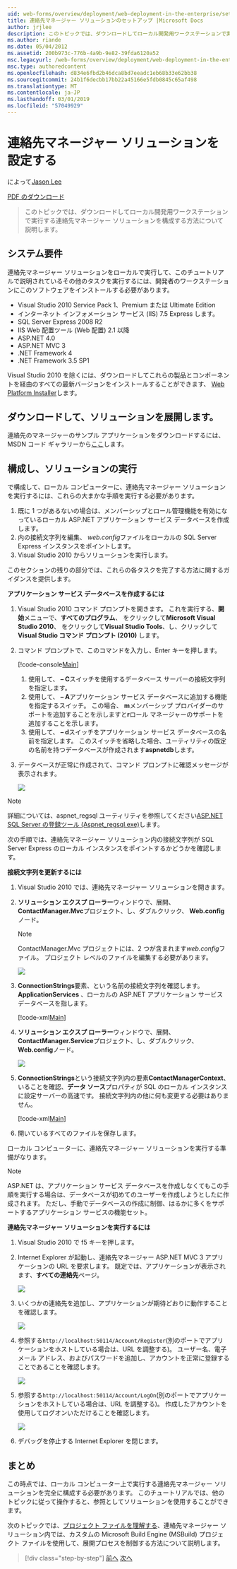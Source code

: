 ```yaml
---
uid: web-forms/overview/deployment/web-deployment-in-the-enterprise/setting-up-the-contact-manager-solution
title: 連絡先マネージャー ソリューションのセットアップ |Microsoft Docs
author: jrjlee
description: このトピックでは、ダウンロードしてローカル開発用ワークステーションで実行する連絡先マネージャー ソリューションを構成する方法について説明します。
ms.author: riande
ms.date: 05/04/2012
ms.assetid: 200b973c-776b-4a9b-9e82-39fda6120a52
msc.legacyurl: /web-forms/overview/deployment/web-deployment-in-the-enterprise/setting-up-the-contact-manager-solution
msc.type: authoredcontent
ms.openlocfilehash: d834e6fbd2b46dca8bd7eeadc1eb68b33e62bb38
ms.sourcegitcommit: 24b1f6decbb17bb22a45166e5fdb0845c65af498
ms.translationtype: MT
ms.contentlocale: ja-JP
ms.lasthandoff: 03/01/2019
ms.locfileid: "57049929"
---
```

<a name="setting-up-the-contact-manager-solution"></a>連絡先マネージャー ソリューションを設定する
====================
によって[Jason Lee](https://github.com/jrjlee)

[PDF のダウンロード](https://msdnshared.blob.core.windows.net/media/MSDNBlogsFS/prod.evol.blogs.msdn.com/CommunityServer.Blogs.Components.WeblogFiles/00/00/00/63/56/8130.DeployingWebAppsInEnterpriseScenarios.pdf)

> このトピックでは、ダウンロードしてローカル開発用ワークステーションで実行する連絡先マネージャー ソリューションを構成する方法について説明します。


## <a name="system-requirements"></a>システム要件

連絡先マネージャー ソリューションをローカルで実行して、このチュートリアルで説明されているその他のタスクを実行するには、開発者のワークステーションにこのソフトウェアをインストールする必要があります。

- Visual Studio 2010 Service Pack 1、Premium または Ultimate Edition
- インターネット インフォメーション サービス (IIS) 7.5 Express します。
- SQL Server Express 2008 R2
- IIS Web 配置ツール (Web 配置) 2.1 以降
- ASP.NET 4.0
- ASP.NET MVC 3
- .NET Framework 4
- .NET Framework 3.5 SP1

Visual Studio 2010 を除くには、ダウンロードしてこれらの製品とコンポーネントを経由のすべての最新バージョンをインストールすることができます、 [Web Platform Installer](https://go.microsoft.com/?linkid=9805118)します。

## <a name="download-and-extract-the-solution"></a>ダウンロードして、ソリューションを展開します。

連絡先のマネージャーのサンプル アプリケーションをダウンロードするには、MSDN コード ギャラリーから[ここ](https://code.msdn.microsoft.com/Deploying-Web-Applications-9d9093c0)します。

## <a name="configure-and-run-the-solution"></a>構成し、ソリューションの実行

で構成して、ローカル コンピューターに、連絡先マネージャー ソリューションを実行するには、これらの大まかな手順を実行する必要があります。

1. 既に 1 つがあるないの場合は、メンバーシップとロール管理機能を有効になっているローカル ASP.NET アプリケーション サービス データベースを作成します。
2. 内の接続文字列を編集、 *web.config*ファイルをローカルの SQL Server Express インスタンスをポイントします。
3. Visual Studio 2010 からソリューションを実行します。

このセクションの残りの部分では、これらの各タスクを完了する方法に関するガイダンスを提供します。

**アプリケーション サービス データベースを作成するには**

1. Visual Studio 2010 コマンド プロンプトを開きます。 これを実行する、**開始**メニューで、**すべてのプログラム**、 をクリックして**Microsoft Visual Studio 2010**、 をクリックして**Visual Studio Tools**、し、クリックして**Visual Studio コマンド プロンプト (2010)** します。
2. コマンド プロンプトで、このコマンドを入力し、Enter キーを押します。

    [!code-console[Main](setting-up-the-contact-manager-solution/samples/sample1.cmd)]

    1. 使用して、 **– C**スイッチを使用するデータベース サーバーの接続文字列を指定します。
    2. 使用して、 **– A**アプリケーション サービス データベースに追加する機能を指定するスイッチ。 この場合、 **m**メンバーシップ プロバイダーのサポートを追加することを示しますと**r**ロール マネージャーのサポートを追加することを示します。
    3. 使用して、 **– d**スイッチをアプリケーション サービス データベースの名前を指定します。 このスイッチを省略した場合、ユーティリティの既定の名前を持つデータベースが作成されます**aspnetdb**します。
3. データベースが正常に作成されて、コマンド プロンプトに確認メッセージが表示されます。

    ![](setting-up-the-contact-manager-solution/_static/image1.png)

> [!NOTE]
> 詳細については、aspnet\_regsql ユーティリティを参照してください[ASP.NET SQL Server の登録ツール (Aspnet\_regsql.exe)](https://msdn.microsoft.com/library/ms229862(v=vs.100).aspx)します。


次の手順では、連絡先マネージャー ソリューション内の接続文字列が SQL Server Express のローカル インスタンスをポイントするかどうかを確認します。

**接続文字列を更新するには**

1. Visual Studio 2010 では、連絡先マネージャー ソリューションを開きます。
2. **ソリューション エクスプ ローラー**ウィンドウで、展開、 **ContactManager.Mvc**プロジェクト、し、ダブルクリック、 **Web.config**ノード。

    > [!NOTE]
    > ContactManager.Mvc プロジェクトには、2 つが含まれます*web.config*ファイル。 プロジェクト レベルのファイルを編集する必要があります。

    ![](setting-up-the-contact-manager-solution/_static/image2.png)
3. **ConnectionStrings**要素、という名前の接続文字列を確認します。 **ApplicationServices** 、ローカルの ASP.NET アプリケーション サービス データベースを指します。

    [!code-xml[Main](setting-up-the-contact-manager-solution/samples/sample2.xml)]
4. **ソリューション エクスプ ローラー**ウィンドウで、展開、 **ContactManager.Service**プロジェクト、し、ダブルクリック、 **Web.config**ノード。

    ![](setting-up-the-contact-manager-solution/_static/image3.png)
5. **ConnectionStrings**という接続文字列内の要素**ContactManagerContext**、いることを確認、**データ ソース**プロパティが SQL のローカル インスタンスに設定サーバーの高速です。 接続文字列内の他に何も変更する必要はありません。

    [!code-xml[Main](setting-up-the-contact-manager-solution/samples/sample3.xml)]
6. 開いているすべてのファイルを保存します。

ローカル コンピューターに、連絡先マネージャー ソリューションを実行する準備がなります。

> [!NOTE]
> ASP.NET は、アプリケーション サービス データベースを作成しなくてもこの手順を実行する場合は、データベースが初めてのユーザーを作成しようとしたに作成されます。 ただし、手動でデータベースの作成に制御、はるかに多くをサポートするアプリケーション サービスの機能セット。


**連絡先マネージャー ソリューションを実行するには**

1. Visual Studio 2010 で f5 キーを押します。
2. Internet Explorer が起動し、連絡先マネージャー ASP.NET MVC 3 アプリケーションの URL を要求します。 既定では、アプリケーションが表示されます、**すべての連絡先**ページ。

    ![](setting-up-the-contact-manager-solution/_static/image4.png)
3. いくつかの連絡先を追加し、アプリケーションが期待どおりに動作することを確認します。

    ![](setting-up-the-contact-manager-solution/_static/image5.png)
4. 参照する`http://localhost:50114/Account/Register`(別のポートでアプリケーションをホストしている場合は、URL を調整する)。 ユーザー名、電子メール アドレス、およびパスワードを追加し、アカウントを正常に登録することであることを確認します。

    ![](setting-up-the-contact-manager-solution/_static/image6.png)
5. 参照する`http://localhost:50114/Account/LogOn`(別のポートでアプリケーションをホストしている場合は、URL を調整する)。 作成したアカウントを使用してログオンいただけることを確認します。

    ![](setting-up-the-contact-manager-solution/_static/image7.png)
6. デバッグを停止する Internet Explorer を閉じます。

## <a name="conclusion"></a>まとめ

この時点では、ローカル コンピューター上で実行する連絡先マネージャー ソリューションを完全に構成する必要があります。 このチュートリアルでは、他のトピックに従って操作すると、参照としてソリューションを使用することができます。

次のトピックでは、[プロジェクト ファイルを理解する](understanding-the-project-file.md)、連絡先マネージャー ソリューション内では、カスタムの Microsoft Build Engine (MSBuild) プロジェクト ファイルを使用して、展開プロセスを制御する方法について説明します。

> [!div class="step-by-step"]
> [前へ](the-contact-manager-solution.md)
> [次へ](understanding-the-project-file.md)
